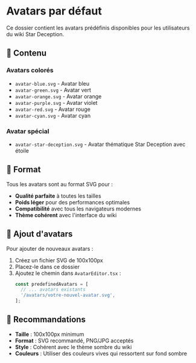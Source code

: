 # Avatars par défaut

Ce dossier contient les avatars prédéfinis disponibles pour les utilisateurs du wiki Star Deception.

## 📁 Contenu

### Avatars colorés
- `avatar-blue.svg` - Avatar bleu
- `avatar-green.svg` - Avatar vert  
- `avatar-orange.svg` - Avatar orange
- `avatar-purple.svg` - Avatar violet
- `avatar-red.svg` - Avatar rouge
- `avatar-cyan.svg` - Avatar cyan

### Avatar spécial
- `avatar-star-deception.svg` - Avatar thématique Star Deception avec étoile

## 🎨 Format

Tous les avatars sont au format SVG pour :
- **Qualité parfaite** à toutes les tailles
- **Poids léger** pour des performances optimales
- **Compatibilité** avec tous les navigateurs modernes
- **Thème cohérent** avec l'interface du wiki

## 🔧 Ajout d'avatars

Pour ajouter de nouveaux avatars :

1. Créez un fichier SVG de 100x100px
2. Placez-le dans ce dossier
3. Ajoutez le chemin dans `AvatarEditor.tsx` :
   ```typescript
   const predefinedAvatars = [
     // ... avatars existants
     '/avatars/votre-nouvel-avatar.svg',
   ];
   ```

## 🎯 Recommandations

- **Taille** : 100x100px minimum
- **Format** : SVG recommandé, PNG/JPG acceptés
- **Style** : Cohérent avec le thème sombre du wiki
- **Couleurs** : Utiliser des couleurs vives qui ressortent sur fond sombre
